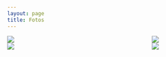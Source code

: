 ```yaml
---
layout: page
title: Fotos
---
```


<div style="display: flex; align-items: flex-start;">
  <div style="flex: 2;">
    <img src="/assets/img/Lab_foto8.png" alt=" " style="max-width: 125%; height: auto;">
  </div>
  <div style="flex: 1;">
    <img src="/assets/img/Lab_foto3.png" alt=" " style="max-width: 125%; height: auto;">
  </div>
</div>

<div style="display: flex; align-items: flex-start;">
  <div style="flex: 2;">
    <img src="/assets/img/Lab_foto4.png" alt=" " style="max-width: 125%; height: auto;">
  </div>
  <div style="flex: 1;">
    <img src="/assets/img/Lab_foto5.png" alt=" " style="max-width: 125%; height: auto;">
  </div>
</div>
